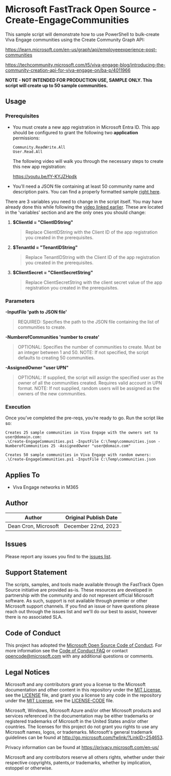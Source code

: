 # Microsoft FastTrack Open Source - Create-EngageCommunities

This sample script will demonstrate how to use PowerShell to bulk-create Viva Engage communities using the Create Community Graph API:

https://learn.microsoft.com/en-us/graph/api/employeeexperience-post-communities

https://techcommunity.microsoft.com/t5/viva-engage-blog/introducing-the-community-creation-api-for-viva-engage-on/ba-p/4011966

**NOTE - NOT INTENDED FOR PRODUCTION USE, SAMPLE ONLY. This script will create up to 50 sample communities.**

## Usage

### Prerequisites

- You must create a new app registration in Microsoft Entra ID. This app should be configured to grant the following two **application** permissions:
  ```
  Community.ReadWrite.All
  User.Read.All
  ```
  The following video will walk you through the necessary steps to create this new app registration:

  https://youtu.be/fY-KYJZHpdk

- You'll need a JSON file containing at least 50 community name and description pairs. You can find a properly formatted sample [right here](communities.json).
       
There are 3 variables you need to change in the script itself. You may have already done this while following the [video linked earlier](https://youtu.be/fY-KYJZHpdk). These are located in the 'variables' section and are the only ones you should change:

1. **$ClientId = "ClientIDString"**

	  >Replace ClientIDString with the Client ID of the app registration you created in the prerequisites.

2. **$TenantId = "TenantIDString"**
  
     >Replace TenantIDString with the Client ID of the app registration you created in the prerequisites.

3. **$ClientSecret = "ClientSecretString"**
  
     >Replace ClientSecretString with the client secret value of the app registration you created in the prerequisites.
  
### Parameters

**-InputFile 'path to JSON file'**

>REQUIRED: Specifies the path to the JSON file containing the list of communities to create.

**-NumberofCommunities 'number to create'**

>OPTIONAL: Specifies the number of communities to create. Must be an integer between 1 and 50. 
>NOTE: If not specified, the script defaults to creating 50 communities.

**-AssignedOwner "user UPN"**

>OPTIONAL: If supplied, the script will assign the specified user as the owner of all the communities created. Requires valid account in UPN format.
>NOTE: If not supplied, random users will be assigned as the owners of the new communities.

### Execution

Once you’ve completed the pre-reqs, you’re ready to go. Run the script like so:
```
Creates 25 sample communities in Viva Engage with the owners set to user@domain.com:
.\Create-EngageCommunities.ps1 -InputFile C:\Temp\communities.json -NumberofCommunities 25 -AssignedOwner "user@domain.com"

Creates 50 sample communities in Viva Engage with random owners:
.\Create-EngageCommunities.ps1 -InputFile C:\Temp\communities.json
```

## Applies To

- Viva Engage networks in M365

## Author

|Author|Original Publish Date
|----|--------------------------
|Dean Cron, Microsoft|December 22nd, 2023|

## Issues

Please report any issues you find to the [issues list](../../../../issues).

## Support Statement

The scripts, samples, and tools made available through the FastTrack Open Source initiative are provided as-is. These resources are developed in partnership with the community and do not represent official Microsoft software. As such, support is not available through premier or other Microsoft support channels. If you find an issue or have questions please reach out through the issues list and we'll do our best to assist, however there is no associated SLA.

## Code of Conduct

This project has adopted the [Microsoft Open Source Code of Conduct](https://opensource.microsoft.com/codeofconduct/).
For more information see the [Code of Conduct FAQ](https://opensource.microsoft.com/codeofconduct/faq/) or
contact [opencode@microsoft.com](mailto:opencode@microsoft.com) with any additional questions or comments.

## Legal Notices

Microsoft and any contributors grant you a license to the Microsoft documentation and other content in this repository under the [MIT License](https://opensource.org/licenses/MIT), see the [LICENSE](LICENSE) file, and grant you a license to any code in the repository under the [MIT License](https://opensource.org/licenses/MIT), see the [LICENSE-CODE](LICENSE-CODE) file.

Microsoft, Windows, Microsoft Azure and/or other Microsoft products and services referenced in the documentation may be either trademarks or registered trademarks of Microsoft in the United States and/or other countries. The licenses for this project do not grant you rights to use any Microsoft names, logos, or trademarks. Microsoft's general trademark guidelines can be found at http://go.microsoft.com/fwlink/?LinkID=254653.

Privacy information can be found at https://privacy.microsoft.com/en-us/

Microsoft and any contributors reserve all others rights, whether under their respective copyrights, patents,or trademarks, whether by implication, estoppel or otherwise.

